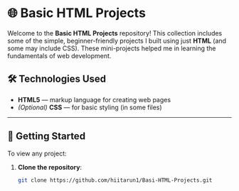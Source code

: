 # 🌐 Basic HTML Projects

Welcome to the **Basic HTML Projects** repository! This collection includes some of the simple, beginner-friendly projects I built using just **HTML** (and some may include CSS). These mini-projects helped me in learning the fundamentals of web development.


## 🛠️ Technologies Used

- **HTML5** — markup language for creating web pages  
- *(Optional)* **CSS** — for basic styling (in some files)

---


## 🚀 Getting Started

To view any project:


1. **Clone the repository**:
   ```bash
   git clone https://github.com/hiitarun1/Basi-HTML-Projects.git
